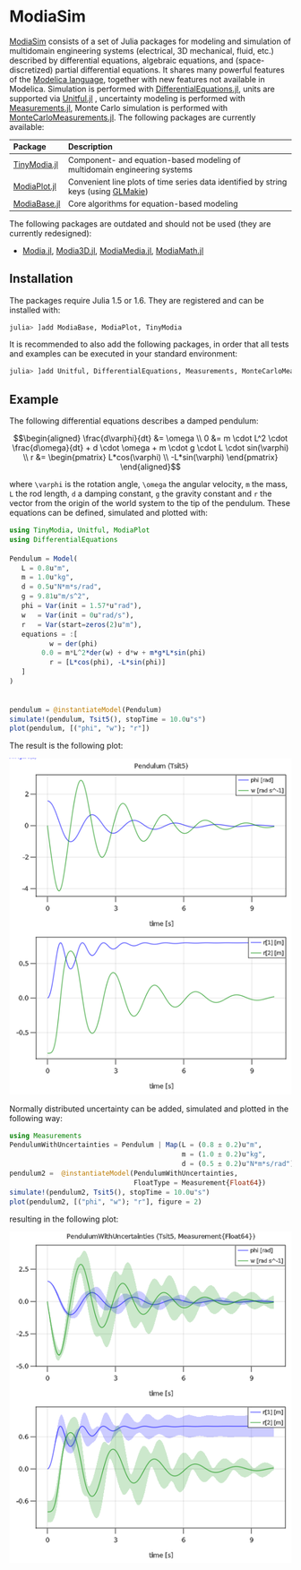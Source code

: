 # ModiaSim

[ModiaSim](https://github.com/ModiaSim) consists of a set of Julia packages for modeling and simulation of multidomain engineering systems (electrical, 3D mechanical, fluid, etc.) described by differential equations, algebraic equations, and (space-discretized) partial differential equations. It shares many powerful features of the
[Modelica language](https://www.modelica.org/modelicalanguage), together with new features not available in Modelica. Simulation is performed with [DifferentialEquations.jl](https://github.com/SciML/DifferentialEquations.jl), units are supported via [Unitful.jl](https://github.com/PainterQubits/Unitful.jl) , uncertainty modeling is performed with [Measurements.jl](https://github.com/JuliaPhysics/Measurements.jl), Monte Carlo simulation is performed with [MonteCarloMeasurements.jl](https://github.com/baggepinnen/MonteCarloMeasurements.jl). The following packages are currently available:

| Package                                                  | Description |
|:---------------------------------------------------------|:----------- |
| [TinyModia.jl](https://github.com/ModiaSim/TinyModia.jl) | Component- and equation-based modeling of multidomain engineering systems           |
| [ModiaPlot.jl](https://github.com/ModiaSim/ModiaPlot.jl) | Convenient line plots of time series data identified by string keys (using [GLMakie](https://github.com/JuliaPlots/GLMakie.jl)) |
| [ModiaBase.jl](https://github.com/ModiaSim/ModiaBase.jl) | Core algorithms for equation-based modeling                                         |

The following packages are outdated and should not be used (they are currently redesigned):

- [Modia.jl](https://github.com/ModiaSim/Modia.jl),
  [Modia3D.jl](https://github.com/ModiaSim/Modia3D.jl),
  [ModiaMedia.jl](https://github.com/ModiaSim/ModiaMedia.jl),
  [ModiaMath.jl](https://github.com/ModiaSim/ModiaMath.jl)


## Installation

The packages require Julia 1.5 or 1.6. They are registered and can be installed with:

```julia
julia> ]add ModiaBase, ModiaPlot, TinyModia
```


It is recommended to also add the following packages, in order that all tests and examples can be executed in your standard environment:

```julia
julia> ]add Unitful, DifferentialEquations, Measurements, MonteCarloMeasurements, Distributions
```

## Example

The following differential equations describes a damped pendulum:

```math
\begin{aligned}
 \frac{d\varphi}{dt} &= \omega \\
                   0 &= m \cdot L^2 \cdot \frac{d\omega}{dt} + d \cdot \omega + m \cdot g \cdot L \cdot sin(\varphi) \\
                   r &= \begin{pmatrix}
                           L*cos(\varphi) \\
                          -L*sin(\varphi)
                        \end{pmatrix}
\end{aligned}
```

where ``\varphi`` is the rotation angle, ``\omega`` the angular velocity,
``m`` the mass, ``L`` the rod length, ``d`` a damping constant,
``g`` the gravity constant and ``r`` the vector from the origin of the world system
to the tip of the pendulum. These equations can be defined, simulated and plotted with:

```julia
using TinyModia, Unitful, ModiaPlot
using DifferentialEquations

Pendulum = Model(
   L = 0.8u"m",
   m = 1.0u"kg",
   d = 0.5u"N*m*s/rad",
   g = 9.81u"m/s^2",
   phi = Var(init = 1.57*u"rad"),
   w   = Var(init = 0u"rad/s"),
   r   = Var(start=zeros(2)u"m"),
   equations = :[
          w = der(phi)
        0.0 = m*L^2*der(w) + d*w + m*g*L*sin(phi)
          r = [L*cos(phi), -L*sin(phi)]
   ]
)


pendulum = @instantiateModel(Pendulum)
simulate!(pendulum, Tsit5(), stopTime = 10.0u"s")
plot(pendulum, [("phi", "w"); "r"])
```

The result is the following plot:

![Pendulum-Figure](../resources/images/PendulumFigures.png)

Normally distributed uncertainty can be added, simulated and plotted
in the following way:

```julia
using Measurements
PendulumWithUncertainties = Pendulum | Map(L = (0.8 ± 0.2)u"m",
                                           m = (1.0 ± 0.2)u"kg",
                                           d = (0.5 ± 0.2)u"N*m*s/rad")
pendulum2 =  @instantiateModel(PendulumWithUncertainties,
                               FloatType = Measurement{Float64})
simulate!(pendulum2, Tsit5(), stopTime = 10.0u"s")
plot(pendulum2, [("phi", "w"); "r"], figure = 2)
```

resulting in the following plot:

![PendulumWithUncertainty](../resources/images/PendulumWithUncertainties.png)
